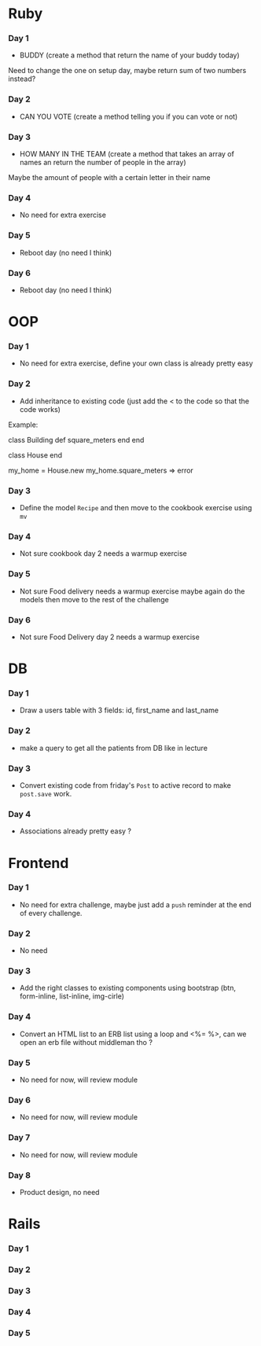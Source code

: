 # Ruby

### Day 1

- BUDDY (create a method that return the name of your buddy today)

Need to change the one on setup day, maybe return sum of two numbers instead?

### Day 2

- CAN YOU VOTE (create a method telling you if you can vote or not)

### Day 3

- HOW MANY IN THE TEAM (create a method that takes an array of names an return the number of people in the array)

Maybe the amount of people with a certain letter in their name

### Day 4

- No need for extra exercise

### Day 5

- Reboot day (no need I think)

### Day 6

- Reboot day (no need I think)

# OOP

### Day 1

- No need for extra exercise, define your own class is already pretty easy

### Day 2

- Add inheritance to existing code (just add the < to the code so that the code works)

Example:

class Building
  def square_meters
  end
end

class House
end

my_home = House.new
my_home.square_meters => error

### Day 3

- Define the model `Recipe` and then move to the cookbook exercise using `mv`

### Day 4

- Not sure cookbook day 2 needs a warmup exercise

### Day 5

- Not sure Food delivery needs a warmup exercise maybe again do the models then move to the rest of the challenge

### Day 6

- Not sure Food Delivery day 2 needs a warmup exercise

# DB

### Day 1

- Draw a users table with 3 fields: id, first_name and last_name

### Day 2

- make a query to get all the patients from DB like in lecture

### Day 3

- Convert existing code from friday's `Post` to active record to make `post.save` work.

### Day 4

- Associations already pretty easy ?

# Frontend

### Day 1

- No need for extra challenge, maybe just add a `push` reminder at the end of every challenge.

### Day 2

- No need

### Day 3

- Add the right classes to existing components using bootstrap (btn, form-inline, list-inline, img-cirle)

### Day 4

- Convert an HTML list to an ERB list using a loop and <%= %>, can we open an erb file without middleman tho ?


### Day 5

- No need for now, will review module

### Day 6

- No need for now, will review module

### Day 7

- No need for now, will review module

### Day 8

- Product design, no need

# Rails

### Day 1
### Day 2
### Day 3
### Day 4
### Day 5


